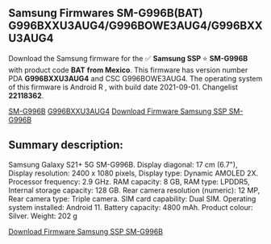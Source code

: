 <h2>Samsung Firmwares SM-G996B(BAT) G996BXXU3AUG4/G996BOWE3AUG4/G996BXXU3AUG4</h2>
Download the Samsung firmware for the ✅ <strong>Samsung SSP </strong> ⭐ <strong>SM-G996B</strong> with product code <strong>BAT</strong> <strong> from Mexico</strong>. This firmware has version number PDA <strong>G996BXXU3AUG4</strong> and CSC G996BOWE3AUG4. The operating system of this firmware is Android R , with build date 2021-09-01. Changelist <strong>22118362</strong>.


[SM-G996B](https://samfirm.shop/samsung/model/SM-G996B)
[G996BXXU3AUG4](https://samfirm.shop/samsung/pda/G996BXXU3AUG4)
[Download Firmware Samsung SSP SM-G996B](https://samfirm.shop/samsung/firmware/452356)
<h2>Summary description:</h2>
<p>Samsung Galaxy S21+ 5G SM-G996B. Display diagonal: 17 cm (6.7"), Display resolution: 2400 x 1080 pixels, Display type: Dynamic AMOLED 2X. Processor frequency: 2.9 GHz. RAM capacity: 8 GB, RAM type: LPDDR5, Internal storage capacity: 128 GB. Rear camera resolution (numeric): 12 MP, Rear camera type: Triple camera. SIM card capability: Dual SIM. Operating system installed: Android 11. Battery capacity: 4800 mAh. Product colour: Silver. Weight: 202 g</p>


[Download Firmware Samsung SSP SM-G996B](https://samfirm.shop/samsung/firmware/452356)
